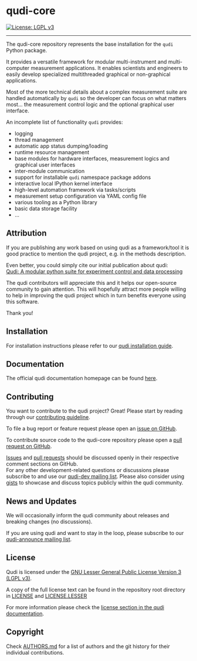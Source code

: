 # qudi-core
[![License: LGPL v3](https://img.shields.io/badge/License-LGPL%20v3-blue.svg)](https://www.gnu.org/licenses/lgpl-3.0)

---
The qudi-core repository represents the base installation for the `qudi` Python package.

It provides a versatile framework for modular multi-instrument and multi-computer measurement 
applications.
It enables scientists and engineers to easily develop specialized multithreaded graphical or 
non-graphical applications.

Most of the more technical details about a complex measurement suite are handled automatically by 
`qudi` so the developer can focus on what matters most... the measurement control logic and the 
optional graphical user interface.

An incomplete list of functionality `qudi` provides:
- logging
- thread management
- automatic app status dumping/loading
- runtime resource management
- base modules for hardware interfaces, measurement logics and graphical user interfaces
- inter-module communication
- support for installable `qudi` namespace package addons
- interactive local IPython kernel interface
- high-level automation framework via tasks/scripts
- measurement setup configuration via YAML config file
- various tooling as a Python library
- basic data storage facility
- ...

## Attribution
If you are publishing any work based on using qudi as a framework/tool it is good practice to 
mention the qudi project, e.g. in the methods description.

Even better, you could simply cite our initial publication about qudi:\
[Qudi: A modular python suite for experiment control and data processing](http://doi.org/10.1016/j.softx.2017.02.001)

The qudi contributors will appreciate this and it helps our open-source community to gain attention.
This will hopefully attract more people willing to help in improving the qudi project which in turn 
benefits everyone using this software. 

Thank you! 

## Installation
For installation instructions please refer to our 
[qudi installation guide](https://ulm-iqo.github.io/qudi-core/setup/installation.html).

## Documentation
The official qudi documentation homepage can be found [here](https://ulm-iqo.github.io/qudi-core/).

## Contributing
You want to contribute to the qudi project? Great! Please start by reading through our 
[contributing guideline]().

To file a bug report or feature request please open an 
[issue on GitHub](https://github.com/Ulm-IQO/qudi-core/issues).

To contribute source code to the qudi-core repository please open a 
[pull request on GitHub](https://github.com/Ulm-IQO/qudi-core/pulls).

[Issues](https://github.com/Ulm-IQO/qudi-core/issues) and 
[pull requests](https://github.com/Ulm-IQO/qudi-core/pulls) should be discussed openly in their 
respective comment sections on GitHub.\
For any other development-related questions or discussions please subscribe to and use our 
[qudi-dev mailing list](http://www.freelists.org/list/qudi-dev). Please also consider using 
[gists](https://gist.github.com/) to showcase and discuss topics publicly within the qudi community.

## News and Updates
We will occasionally inform the qudi community about releases and breaking changes (no discussions).

If you are using qudi and want to stay in the loop, please subscribe to our 
[qudi-announce mailing list](http://www.freelists.org/list/qudi-announce).

## License
Qudi is licensed under the 
[GNU Lesser General Public License Version 3 (LGPL v3)](https://www.gnu.org/licenses/lgpl-3.0.en.html).

A copy of the full license text can be found in the repository root directory in 
[LICENSE](LICENSE) and [LICENSE.LESSER](LICENSE.LESSER)

For more information please check the 
[license section in the qudi documentation](https://ulm-iqo.github.io/qudi-core/license.html). 

## Copyright
Check [AUTHORS.md](AUTHORS.md) for a list of authors and the git history for their individual 
contributions.
